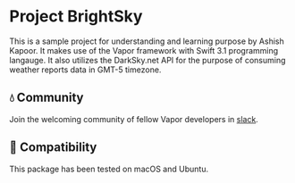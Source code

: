 # Project BrightSky

This is a sample project for understanding and learning purpose by Ashish Kapoor. 
It makes use of the Vapor framework with Swift 3.1 programming langauge.
It also utilizes the DarkSky.net API for the purpose of consuming weather reports data in GMT-5 timezone.

## 💧 Community

Join the welcoming community of fellow Vapor developers in [slack](http://vapor.team).

## 🔧 Compatibility

This package has been tested on macOS and Ubuntu.
